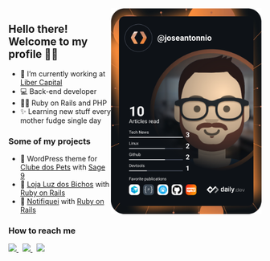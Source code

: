 <a href="https://app.daily.dev/joseantonnio">
    <img src="https://github.com/joseantonnio/joseantonnio/blob/main/devcard.svg" width="300" alt="José Antonio's Dev Card" align="right"/>
</a>

## Hello there! Welcome to my profile 👋😁

- 🚀 I’m currently working at [Liber Capital](http://libercapital.com.br/)
- 💻 Back-end developer
- 👨‍💻 Ruby on Rails and PHP
- ✨ Learning new stuff every mother fudge single day

### Some of my projects

- 🐶 WordPress theme for [Clube dos Pets](https://clubedospets.com.br/) with [Sage 9](https://roots.io/sage/)
- 🏪 [Loja Luz dos Bichos](https://luzdosbichos.com.br/) with [Ruby on Rails](https://rubyonrails.org/)
- 📣 [Notifiquei](https://app.notifiquei.com/) with [Ruby on Rails](https://rubyonrails.org/)

### How to reach me

<p align="left">
    <a href="https://www.twitter.com/junnykx" alt="Twitter">
        <img src="https://img.shields.io/badge/Twitter-%231DA1F2?style=flat-square&logo=twitter&logoColor=white"/>
    </a>
    &nbsp;
    <a href="https://www.linkedin.com/in/joseantonnio" alt="Linkedin">
        <img src="https://img.shields.io/badge/LinkedIn-%230e76a8?style=flat-square&logo=linkedin&logoColor=white" />
    </a>
    &nbsp;
    <a href="#" alt="Discord">
        <img src="https://img.shields.io/badge/Zé%234581-%237289DA?style=flat-square&logo=discord&logoColor=white" />
    </a>
</p>
